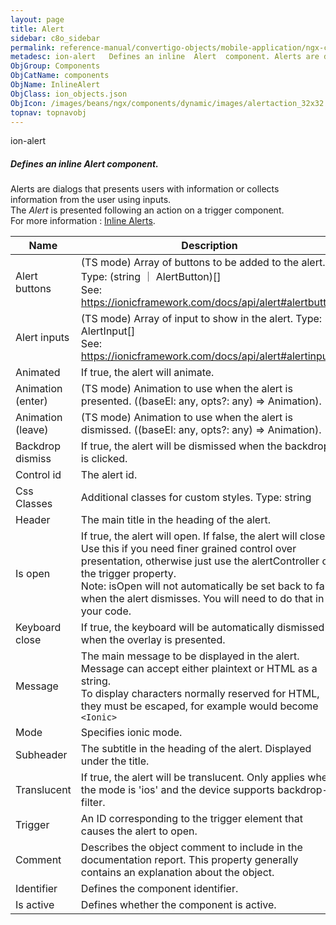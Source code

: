 ```yaml
---
layout: page
title: Alert
sidebar: c8o_sidebar
permalink: reference-manual/convertigo-objects/mobile-application/ngx-components/components/alert/
metadesc: ion-alert   Defines an inline  Alert  component. Alerts are dialogs that presents users with information or collects information from the user using i
ObjGroup: Components
ObjCatName: components
ObjName: InlineAlert
ObjClass: ion_objects.json
ObjIcon: /images/beans/ngx/components/dynamic/images/alertaction_32x32.png
topnav: topnavobj
---
```

ion-alert <br/>

##### Defines an inline <i>Alert</i> component.<br/>
Alerts are dialogs that presents users with information or collects information from the user using inputs.<br/>
The <i>Alert</i> is presented following an action on a trigger component.<br/>
 For more information : <a href='https://ionicframework.com/docs/api/alert#inline-alerts-recommended'>Inline Alerts</a>.

Name | Description 
--- | ---
Alert buttons | (TS mode) Array of buttons to be added to the alert. Type: (string ｜ AlertButton)[]<br/> See: https://ionicframework.com/docs/api/alert#alertbutton
Alert inputs | (TS mode) Array of input to show in the alert. Type: AlertInput[]<br/> See: https://ionicframework.com/docs/api/alert#alertinput
Animated | If true, the alert will animate.
Animation (enter) | (TS mode) Animation to use when the alert is presented. ((baseEl: any, opts?: any) => Animation).
Animation (leave) | (TS mode) Animation to use when the alert is dismissed. ((baseEl: any, opts?: any) => Animation).
Backdrop dismiss | If true, the alert will be dismissed when the backdrop is clicked.
Control id | The alert id.
Css Classes | Additional classes for custom styles. Type: string | string[]
Header | The main title in the heading of the alert.
Is open | If true, the alert will open. If false, the alert will close.<br/>Use this if you need finer grained control over presentation, otherwise just use the alertController or the trigger property.<br/>Note: isOpen will not automatically be set back to false when the alert dismisses. You will need to do that in your code.
Keyboard close | If true, the keyboard will be automatically dismissed when the overlay is presented.
Message | The main message to be displayed in the alert.<br/>Message can accept either plaintext or HTML as a string.<br>To display characters normally reserved for HTML, they must be escaped, for example <Ionic> would become <code>&lt;Ionic&gt;</code>
Mode | Specifies ionic mode.
Subheader | The subtitle in the heading of the alert. Displayed under the title.
Translucent | If true, the alert will be translucent. Only applies when the mode is 'ios' and the device supports backdrop-filter.
Trigger | An ID corresponding to the trigger element that causes the alert to open.
Comment | Describes the object comment to include in the documentation report.  This property generally contains an explanation about the object. 
Identifier | Defines the component identifier.  
Is active | Defines whether the component is active. 

